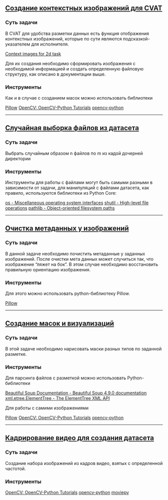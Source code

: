 ## [Создание контекстных изображений для CVAT](context_images/make_context_images.py)

### Суть задачи

В CVAT для удобства разметки данных есть функция отображения контекстных изображений, которые по сути являются подсказкой-указателем для исполнителя.

[Context images for 2d task](https://opencv.github.io/cvat/docs/manual/advanced/contextual-images/)

Для их создания необходимо сформировать изображения с необходимой информацией и создать определенную файловую структуру, как описано в документации выше.

### Инструменты

Как и в случае с созданием масок можно использовать библиотеки

[Pillow](https://pypi.org/project/Pillow/)
[OpenCV: OpenCV-Python Tutorials](https://docs.opencv.org/4.x/d6/d00/tutorial_py_root.html)
[opencv-python](https://pypi.org/project/opencv-python/)

------------------

## [Случайная выборка файлов из датасета](files/select_files.py)

### Суть задачи

Выбрать случайным образом n файлов по m из кадой дочерней директории

### Инструменты

Инструменты для работы с файлами могут быть самыми разными в зависимости от задачи, для манипуляций с файлами датасета, как правило, используются библиотеки из Python Core:

[os - Miscellaneous operating system interfaces](https://docs.python.org/3/library/os.html)
[shutil - High-level file operations](https://docs.python.org/3/library/shutil.html)
[pathlib - Object-oriented filesystem paths](https://docs.python.org/3/library/pathlib.html)

------------------

## [Очистка метаданных у изображений](images/clear_meta_and_rotate_image.py)

### Суть задачи

В данной задаче необходимо почистить метаданные у заданных изображений. После очистки мета данных может случиться так, что изображение “ляжет на бок”. В этом случае необходимо восстановить правильную ориентацию изображения.

### Инструменты

Для этого можно использовать python-библиотеку Pillow.

[Pillow](https://pillow.readthedocs.io/en/stable/)

------------------

## [Создание масок и визуализаций](masks/drawer.py)

### Суть задачи

В этой задаче необходимо нарисовать маски разных типов по заданной разметке.

### Инструменты

Для парсинга файлов с разметкой можно использовать Python-библиотеки

[Beautiful Soup Documentation - Beautiful Soup 4.9.0 documentation](https://www.crummy.com/software/BeautifulSoup/bs4/doc/)
[xml.etree.ElementTree - The ElementTree XML API](https://docs.python.org/3/library/xml.etree.elementtree.html)

Для работы с самими изображениями

[Pillow](https://pypi.org/project/Pillow/)
[OpenCV: OpenCV-Python Tutorials](https://docs.opencv.org/4.x/d6/d00/tutorial_py_root.html)
[opencv-python](https://pypi.org/project/opencv-python/)

------------------

## [Кадрирование видео для создания датасета](video/get_frames_from_video_ffmpeg.py)

### Суть задачи

Создание набора изображений из кадров видео, взятых с определенной частотой.

### Инструменты

[OpenCV: OpenCV-Python Tutorials](https://docs.opencv.org/4.x/d6/d00/tutorial_py_root.html)
[opencv-python](https://pypi.org/project/opencv-python/)
[moviepy](https://pypi.org/project/moviepy/)
